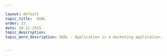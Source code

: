 ```yaml
---

layout: default
topic_title:  GOAL
order: 33
date: 10-12-2015
topic_description:   
topic_more_description: GOAL - Application is a marketing application. This application plays a major role in deciding the discount rates and offers that are presented to the Customers. Also it plays kind of a approver role when salesreps want to offer new or a different offers and rates to the premier customers. OCI publishes lookup information like SalesChannel , Territory etc to GOAL


---
```


